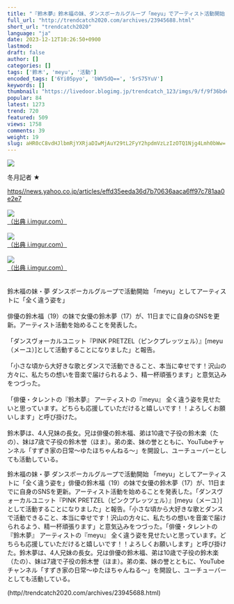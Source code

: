 ```yaml
---
title: "『鈴木夢』鈴木福の妹、ダンスボーカルグループ「meyu」でアーティスト活動開始！ "
full_url: "http://trendcatch2020.com/archives/23945688.html"
short_url: "trendcatch2020"
language: "ja"
date: 2023-12-12T10:26:50+0900
lastmod: 
draft: false
author: []
categories: []
tags: ['鈴木', 'meyu', '活動']
encoded_tags: ['6Yi05pyo', 'bWV5dQ==', '5rS75YuV']
keywords: []
thumbnail: "https://livedoor.blogimg.jp/trendcatch_123/imgs/9/f/9f36bde8.jpg"
popular: 84
latest: 1273
trend: 720
featured: 509
views: 1758
comments: 39
weight: 19
slug: aHR0cC8vdHJlbmRjYXRjaDIwMjAuY29tL2FyY2hpdmVzLzIzOTQ1Njg4Lmh0bWw=
---
```


![](https://livedoor.blogimg.jp/trendcatch_123/imgs/9/f/9f36bde8.jpg)

<div><p>冬月記者 ★ </p><a target='_blank' href='https//news.yahoo.co.jp/articles/effd35eeda36d7b70636aaca6ff97c781aa0e2e7'>https//news.yahoo.co.jp/articles/effd35eeda36d7b70636aaca6ff97c781aa0e2e7</a> <br> <br> <a href='https//i.imgur.com/je7smn3.jpg' target='_blank' class='' id='img_1_1'><img src='https//livedoor.blogimg.jp/trendcatch_123/imgs/8/b/8bc74711.jpg'><br>（出典 i.imgur.com）<br></a> <br> <a href='https//i.imgur.com/IvhA8AL.jpg' target='_blank' class='' id='img_1_2'><img src='https//livedoor.blogimg.jp/trendcatch_123/imgs/5/7/57e55f16.jpg'><br>（出典 i.imgur.com）<br></a> <br> <a href='https//i.imgur.com/Y0QRgbX.jpg' target='_blank' class='' id='img_1_3'><img src='https//livedoor.blogimg.jp/trendcatch_123/imgs/7/6/76d184f1.jpg'><br>（出典 i.imgur.com）<br></a> <br> <br> 鈴木福の妹・夢 ダンスボーカルグループで活動開始 「meyu」としてアーティストに「全く違う姿を」 <br> <br> 俳優の鈴木福（19）の妹で女優の鈴木夢（17）が、11日までに自身のSNSを更新。アーティスト活動を始めることを発表した。 <br> <br> 「ダンスヴォーカルユニット『PINK PRETZEL（ピンクプレッツェル）』[meyu（メーユ）]として活動することになりました」と報告。 <br> <br> 「小さな頃から大好きな歌とダンスで活動できること、本当に幸せです！沢山の方々に、私たちの想いを音楽で届けられるよう、精一杯頑張ります」と意気込みをつづった。 <br> <br> 「俳優・タレントの『鈴木夢』 アーティストの『meyu』 全く違う姿を見せたいと思っています。どちらも応援していただけると嬉しいです！！よろしくお願いします」と呼び掛けた。 <br> <br> 鈴木夢は、4人兄妹の長女。兄は俳優の鈴木福、弟は10歳で子役の鈴木楽（たの）、妹は7歳で子役の鈴木誉（ほま）。弟の楽、妹の誉とともに、YouTubeチャンネル「すずき家の日常～ゆたほちゃんねる～」を開設し、ユーチューバーとしても活動している。 <p>鈴木福の妹・夢 ダンスボーカルグループで活動開始 「meyu」としてアーティストに「全く違う姿を」俳優の鈴木福（19）の妹で女優の鈴木夢（17）が、11日までに自身のSNSを更新。アーティスト活動を始めることを発表した。「ダンスヴォーカルユニット『PINK PRETZEL（ピンクプレッツェル）』[meyu（メーユ）]として活動することになりました」と報告。「小さな頃から大好きな歌とダンスで活動できること、本当に幸せです！沢山の方々に、私たちの想いを音楽で届けられるよう、精一杯頑張ります」と意気込みをつづった。「俳優・タレントの『鈴木夢』 アーティストの『meyu』 全く違う姿を見せたいと思っています。どちらも応援していただけると嬉しいです！！よろしくお願いします」と呼び掛けた。鈴木夢は、4人兄妹の長女。兄は俳優の鈴木福、弟は10歳で子役の鈴木楽（たの）、妹は7歳で子役の鈴木誉（ほま）。弟の楽、妹の誉とともに、YouTubeチャンネル「すずき家の日常～ゆたほちゃんねる～」を開設し、ユーチューバーとしても活動している。</p></div>

(http//trendcatch2020.com/archives/23945688.html)
